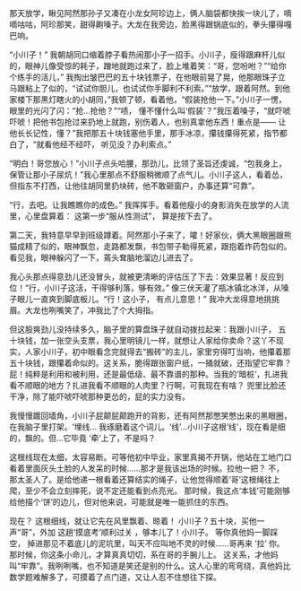 那天放学，瞅见阿然那孙子又凑在小龙女阿珍边上，俩人脑袋都快挨一块儿了，嘀嘀咕咕，阿珍那笑，甜得齁嗓子。大龙在我旁边，脸黑得跟锅底似的，拳头攥得嘎巴响。

“小川子！” 我朝胡同口缩着脖子看热闹那小子一招手。小川子，瘦得跟麻杆儿似的，眼神儿像受惊的耗子，蹭地就跑过来了，脸上堆着笑：“哥，您吩咐？”“给你个练手的活儿，” 我掏出皱巴巴的五十块钱票子，在他眼前晃了晃，他那眼珠子立马跟粘上了似的，“试试你胆儿，也试试你手脚利不利索。”“放学，跟着阿然。到他家楼下那黑灯瞎火的小胡同，”我顿了顿，看着他，“假装抢他一下。”小川子一愣，眼里的光闪了闪：“抢…抢他？”“啧， 懂不懂什么叫‘假装’？”我压着嗓子，“就吓唬吓唬！把他书包抢过来扔地上就跑，别伤着人，也别真拿他东西！重点是—— 让他长长记性，懂？”我把那五十块钱塞他手里，那手冰凉，攥钱攥得死紧，指节都白了，“就看他经不经吓， 听见没？办利索点。”

“明白！哥您放心！”小川子点头哈腰，那劲儿，比领了圣旨还虔诚，“包我身上，保管让那小子尿炕！”我心里那点不舒服稍微顺了点气儿。小川子这人，看着怂，但指东不打西，让他往胡同里扔块砖，他不敢砸窗户，办事还算“可靠”。

 “行，去吧。让我瞧瞧你的成色。” 我挥挥手。看着他瘦小的身影消失在放学的人流里，心里盘算着： 这第一步“服从性测试”， 算是按下去了。

第二天，我特意早早到班级蹲着。阿然那小子来了，嚯！好家伙，俩大黑眼圈跟熊猫成精了似的，眼神飘忽，走路都发飘，书包带子勒得死紧，跟抱着炸药包似的。看见我，眼神躲闪了一下，蔫头耷脑地溜边儿进去了。

我心头那点得意劲儿还没冒头，就被更清晰的评估压了下去：效果显著！反应到位！“行，小川子这活，干得够利落，够有效。” 像三伏天灌了瓶冰镇北冰洋，从嗓子眼儿一直爽到脚底板儿。“行！这小子， 有点儿意思！” 我冲大龙得意地挑挑眉。大龙也咧嘴笑了，冲我比了个大拇指。

但这股爽劲儿没持续多久，脑子里的算盘珠子就自动拨拉起来：我跟小川子， 五十块钱，加一张空头支票，我心里明镜儿一样，就想让人家给你卖命？这丫不现实，人家小川子，初中眼看念完就得去“搬砖”的主儿，家里穷得叮当响，他攥着那五十块钱，跟攥着命似的。这关系，脆得跟张窗户纸，一捅就破，还指望它牢靠？ 屁！纯粹是利用和被利用，还是最低级、最不靠谱的那种。当我的‘暗桩’，扎进我看不顺眼的地方？扎进我看不顺眼的人肉里？行啊，可我现在有啥？ 兜里比脸还干净，除了能吓唬吓唬那种更怂的，屁的实力没有。

我慢慢踱回墙角，小川子屁颠屁颠跑开的背影，还有阿然那憋笑憋出来的黑眼圈，在我脑子里打架。‘埋线… 我琢磨着这个词儿。‘线’…小川子这根‘线’，现在看是细的，飘的。但…它毕竟 ‘牵’上了，不是吗？

这根线现在太细，太容易断。可等他初中毕业，家里真揭不开锅，他站在工地门口看着里面灰头土脸的人发呆的时候……那才是我该出场的时候。拉他一把？ 不，那太圣人了。是给他递一根看着还算结实的绳子，让他觉得顺着‘哥’这根绳往上爬，至少不会立刻摔死，说不定还能看到点亮光。 那时候，我这点‘本钱’可能刚够给他描个‘饼’的边儿，但对他来说，可能就是唯一能抓住的东西。

现在？ 这根细线，就让它先在风里飘着、晾着！ 小川子？五十块，买他一声“哥”，外加 这趟‘摸底考’顺利过关 ，够本儿了！小川子。 等你真他妈一脚踩空，  掉进那见不着底儿的泥坑里，叫天不应叫地不灵的时候……哥再来 ‘拉’ 你。那时候，你这条小命儿，才算真真切切，系在哥的手腕儿上。 这关系，才他妈叫“牢靠”。我咧咧嘴，也不知道是笑还是别的什么。这人心里的弯弯绕，真他妈比数学题难解多了，可摸着了点门道，又让人忍不住想往下探。